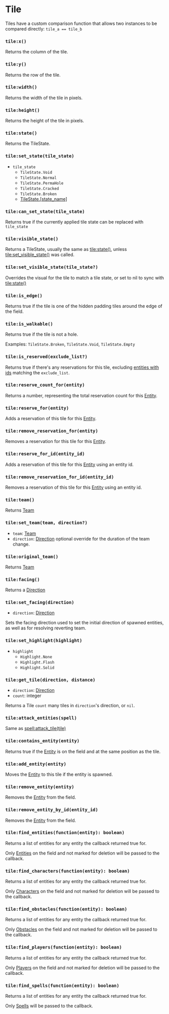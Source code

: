 # Tile

Tiles have a custom comparison function that allows two instances to be compared directly: `tile_a == tile_b`

### `tile:x()`

Returns the column of the tile.

### `tile:y()`

Returns the row of the tile.

### `tile:width()`

Returns the width of the tile in pixels.

### `tile:height()`

Returns the height of the tile in pixels.

### `tile:state()`

Returns the TileState.

### `tile:set_state(tile_state)`

- `tile_state`
  - `TileState.Void`
  - `TileState.Normal`
  - `TileState.PermaHole`
  - `TileState.Cracked`
  - `TileState.Broken`
  - [TileState.[state_name]](/client/packages#tile-states)

### `tile:can_set_state(tile_state)`

Returns true if the currently applied tile state can be replaced with `tile_state`

### `tile:visible_state()`

Returns a TileState, usually the same as [tile:state()](#tilestate), unless [tile:set_visible_state()](#tileset_visible_statetile_state) was called.

### `tile:set_visible_state(tile_state?)`

Overrides the visual for the tile to match a tile state, or set to nil to sync with [tile:state()](#tilestate)

### `tile:is_edge()`

Returns true if the tile is one of the hidden padding tiles around the edge of the field.

### `tile:is_walkable()`

Returns true if the tile is not a hole.

Examples: `TileState.Broken`, `TileState.Void`, `TileState.Empty`

### `tile:is_reserved(exclude_list?)`

Returns true if there's any reservations for this tile, excluding [entities with ids](/client/lua-api/entity-api/entity#entityid) matching the `exclude_list`.

### `tile:reserve_count_for(entity)`

Returns a number, representing the total reservation count for this [Entity](/client/lua-api/entity-api/entity).

### `tile:reserve_for(entity)`

Adds a reservation of this tile for this [Entity](/client/lua-api/entity-api/entity).

### `tile:remove_reservation_for(entity)`

Removes a reservation for this tile for this [Entity](/client/lua-api/entity-api/entity).

### `tile:reserve_for_id(entity_id)`

Adds a reservation of this tile for this [Entity](/client/lua-api/entity-api/entity) using an entity id.

### `tile:remove_reservation_for_id(entity_id)`

Removes a reservation of this tile for this [Entity](/client/lua-api/entity-api/entity) using an entity id.

### `tile:team()`

Returns [Team](/client/lua-api/entity-api/entity#entityset_teamteam)

### `tile:set_team(team, direction?)`

- `team`: [Team](/client/lua-api/entity-api/entity#entityset_teamteam)
- `direction`: [Direction](/client/lua-api/field-api/direction) optional override for the duration of the team change.

### `tile:original_team()`

Returns [Team](/client/lua-api/entity-api/entity#entityset_teamteam)

### `tile:facing()`

Returns a [Direction](/client/lua-api/field-api/direction)

### `tile:set_facing(direction)`

- `direction`: [Direction](/client/lua-api/field-api/direction)

Sets the facing direction used to set the initial direction of spawned entities, as well as for resolving reverting team.

### `tile:set_highlight(highlight)`

- `highlight`
  - `Highlight.None`
  - `Highlight.Flash`
  - `Highlight.Solid`

### `tile:get_tile(direction, distance)`

- `direction`: [Direction](/client/lua-api/field-api/direction)
- `count`: integer

Returns a Tile `count` many tiles in `direction`'s direction, or `nil`.

### `tile:attack_entities(spell)`

Same as [spell:attack_tile(tile)](/client/lua-api/entity-api/spell#spellattack_tiletile)

### `tile:contains_entity(entity)`

Returns true if the [Entity](/client/lua-api/entity-api/entity) is on the field and at the same position as the tile.

### `tile:add_entity(entity)`

Moves the [Entity](/client/lua-api/entity-api/entity) to this tile if the entity is spawned.

### `tile:remove_entity(entity)`

Removes the [Entity](/client/lua-api/entity-api/entity) from the field.

### `tile:remove_entity_by_id(entity_id)`

Removes the [Entity](/client/lua-api/entity-api/entity) from the field.

### `tile:find_entities(function(entity): boolean)`

Returns a list of entities for any entity the callback returned true for.

Only [Entities](/client/lua-api/entity-api/entity) on the field and not marked for deletion will be passed to the callback.

### `tile:find_characters(function(entity): boolean)`

Returns a list of entities for any entity the callback returned true for.

Only [Characters](/client/lua-api/entity-api/character) on the field and not marked for deletion will be passed to the callback.

### `tile:find_obstacles(function(entity): boolean)`

Returns a list of entities for any entity the callback returned true for.

Only [Obstacles](/client/lua-api/entity-api/obstacle) on the field and not marked for deletion will be passed to the callback.

### `tile:find_players(function(entity): boolean)`

Returns a list of entities for any entity the callback returned true for.

Only [Players](/client/lua-api/entity-api/player) on the field and not marked for deletion will be passed to the callback.

### `tile:find_spells(function(entity): boolean)`

Returns a list of entities for any entity the callback returned true for.

Only [Spells](/client/lua-api/entity-api/spell) will be passed to the callback.
